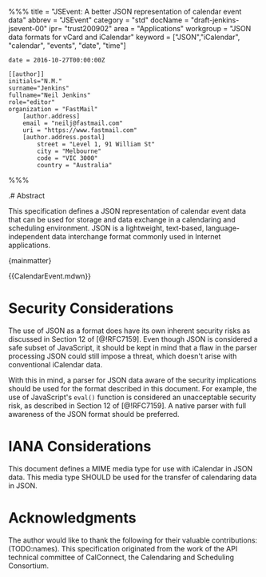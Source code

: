 %%%
    title = "JSEvent: A better JSON representation of calendar event data"
    abbrev = "JSEvent"
    category = "std"
    docName = "draft-jenkins-jsevent-00"
    ipr= "trust200902"
    area = "Applications"
    workgroup = "JSON data formats for vCard and iCalendar"
    keyword = ["JSON","iCalendar", "calendar", "events", "date", "time"]

    date = 2016-10-27T00:00:00Z

    [[author]]
    initials="N.M."
    surname="Jenkins"
    fullname="Neil Jenkins"
    role="editor"
    organization = "FastMail"
        [author.address]
        email = "neilj@fastmail.com"
        uri = "https://www.fastmail.com"
        [author.address.postal]
            street = "Level 1, 91 William St"
            city = "Melbourne"
            code = "VIC 3000"
            country = "Australia"
%%%

.# Abstract

This specification defines a JSON representation of calendar event data that can be used for storage and data exchange in a calendaring and scheduling environment. JSON is a lightweight, text-based, language-independent data interchange format commonly used in Internet applications.

{mainmatter}

{{CalendarEvent.mdwn}}

# Security Considerations

The use of JSON as a format does have its own inherent security risks as discussed in Section 12 of [@!RFC7159]. Even though JSON is considered a safe subset of JavaScript, it should be kept in mind that a flaw in the parser processing JSON could still impose a threat, which doesn't arise with conventional iCalendar data.

With this in mind, a parser for JSON data aware of the security implications should be used for the format described in this document. For example, the use of JavaScript's `eval()` function is considered an unacceptable security risk, as described in Section 12 of [@!RFC7159]. A native parser with full awareness of the JSON format should be preferred.

# IANA Considerations

This document defines a MIME media type for use with iCalendar in JSON
data. This media type SHOULD be used for the transfer of calendaring
data in JSON.

# Acknowledgments

The author would like to thank the following for their valuable contributions: (TODO:names). This specification originated from the work of the API technical committee of CalConnect, the Calendaring and Scheduling Consortium.
